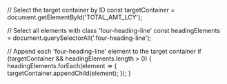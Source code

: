 // Select the target container by ID
const targetContainer = document.getElementById('TOTAL_AMT_LCY');

// Select all elements with class 'four-heading-line'
const headingElements = document.querySelectorAll('.four-heading-line');

// Append each 'four-heading-line' element to the target container
if (targetContainer && headingElements.length > 0) {
  headingElements.forEach(element => {
    targetContainer.appendChild(element);
  });
}
